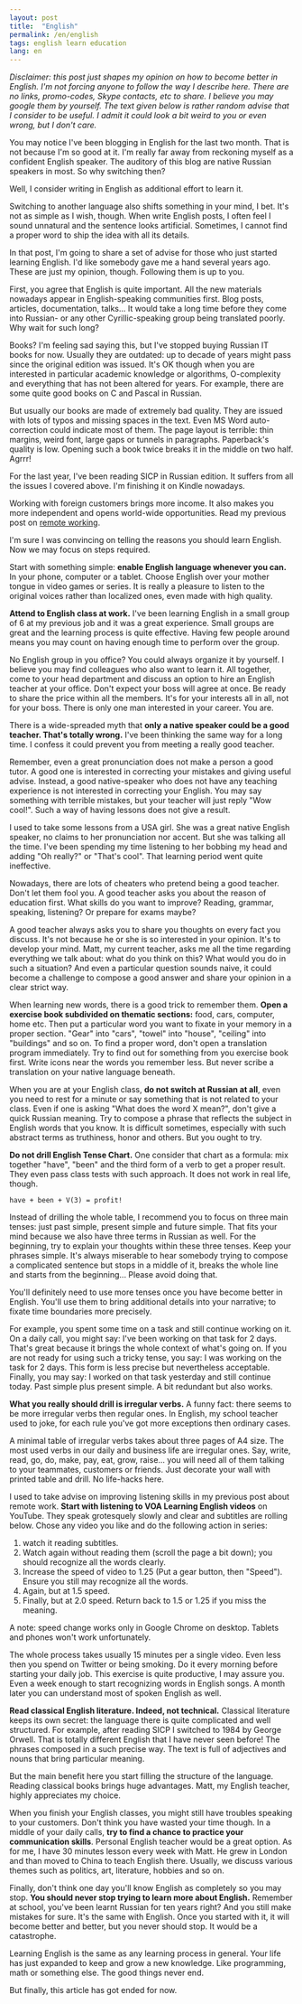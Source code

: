 ```yaml
---
layout: post
title:  "English"
permalink: /en/english
tags: english learn education
lang: en
---
```


*Disclaimer: this post just shapes my opinion on how to become better in
English. I'm not forcing anyone to follow the way I describe here. There are no
links, promo-codes, Skype contacts, etc to share. I believe you may google them
by yourself. The text given below is rather random advise that I consider to be
useful. I admit it could look a bit weird to you or even wrong, but I don't
care.*

You may notice I've been blogging in English for the last two month. That is not
because I'm so good at it. I'm really far away from reckoning myself as a
confident English speaker. The auditory of this blog are native Russian speakers
in most. So why switching then?

Well, I consider writing in English as additional effort to learn it.

Switching to another language also shifts something in your mind, I bet. It's
not as simple as I wish, though. When write English posts, I often feel I sound
unnatural and the sentence looks artificial. Sometimes, I cannot find a proper
word to ship the idea with all its details.

In that post, I'm going to share a set of advise for those who just started
learning English. I'd like somebody gave me a hand several years ago. These are
just my opinion, though. Following them is up to you.

First, you agree that English is quite important. All the new materials nowadays
appear in English-speaking communities first. Blog posts, articles,
documentation, talks... It would take a long time before they come into Russian-
or any other Cyrillic-speaking group being translated poorly. Why wait for such
long?

Books? I'm feeling sad saying this, but I've stopped buying Russian IT books for
now. Usually they are outdated: up to decade of years might pass since the
original edition was issued. It's OK though when you are interested in
particular academic knowledge or algorithms, O-complexity and everything that
has not been altered for years. For example, there are some quite good books on
C and Pascal in Russian.

But usually our books are made of extremely bad quality. They are issued with
lots of typos and missing spaces in the text. Even MS Word auto-correction could
indicate most of them. The page layout is terrible: thin margins, weird font,
large gaps or tunnels in paragraphs. Paperback's quality is low. Opening such a
book twice breaks it in the middle on two half. Agrrr!

For the last year, I've been reading SICP in Russian edition. It suffers from
all the issues I covered above. I'm finishing it on Kindle nowadays.

Working with foreign customers brings more income. It also makes you more
independent and opens world-wide opportunities. Read my previous post on
[remote working](/remote).

I'm sure I was convincing on telling the reasons you should learn English. Now
we may focus on steps required.

Start with something simple: **enable English language whenever you can.** In
your phone, computer or a tablet. Choose English over your mother tongue in
video games or series. It is really a pleasure to listen to the original voices
rather than localized ones, even made with high quality.

**Attend to English class at work.** I've been learning English in a small group
of 6 at my previous job and it was a great experience. Small groups are great
and the learning process is quite effective. Having few people around means you
may count on having enough time to perform over the group.

No English group in you office? You could always organize it by yourself. I
believe you may find colleagues who also want to learn it. All together, come to
your head department and discuss an option to hire an English teacher at your
office. Don't expect your boss will agree at once. Be ready to share the price
within all the members. It's for your interests all in all, not for your
boss. There is only one man interested in your career. You are.

There is a wide-spreaded myth that **only a native speaker could be a good
teacher. That's totally wrong.** I've been thinking the same way for a long
time. I confess it could prevent you from meeting a really good teacher.

Remember, even a great pronunciation does not make a person a good tutor. A
good one is interested in correcting your mistakes and giving useful
advise. Instead, a good native-speaker who does not have any teaching experience
is not interested in correcting your English. You may say something with
terrible mistakes, but your teacher will just reply "Wow cool!". Such a way of
having lessons does not give a result.

I used to take some lessons from a USA girl. She was a great native English
speaker, no claims to her pronunciation nor accent. But she was talking all the
time. I've been spending my time listening to her bobbing my head and adding "Oh
really?" or "That's cool". That learning period went quite ineffective.

Nowadays, there are lots of cheaters who pretend being a good teacher. Don't let
them fool you. A good teacher asks you about the reason of education first. What
skills do you want to improve? Reading, grammar, speaking, listening? Or prepare
for exams maybe?

A good teacher always asks you to share you thoughts on every fact you
discuss. It's not because he or she is so interested in your opinion. It's to
develop your mind. Matt, my current teacher, asks me all the time regarding
everything we talk about: what do you think on this? What would you do in such a
situation? And even a particular question sounds naive, it could become a
challenge to compose a good answer and share your opinion in a clear strict way.

When learning new words, there is a good trick to remember them. **Open a
exercise book subdivided on thematic sections:** food, cars, computer, home
etc. Then put a particular word you want to fixate in your memory in a proper
section. "Gear" into "cars", "towel" into "house", "ceiling" into "buildings"
and so on. To find a proper word, don't open a translation program
immediately. Try to find out for something from you exercise book first. Write
icons near the words you remember less. But never scribe a translation on your
native language beneath.

When you are at your English class, **do not switch at Russian at all**, even
you need to rest for a minute or say something that is not related to your
class. Even if one is asking "What does the word X mean?", don't give a quick
Russian meaning. Try to compose a phrase that reflects the subject in English
words that you know. It is difficult sometimes, especially with such abstract
terms as truthiness, honor and others. But you ought to try.

**Do not drill English Tense Chart.** One consider that chart as a formula: mix
together "have", "been" and the third form of a verb to get a proper
result. They even pass class tests with such approach. It does not work in real
life, though.

~~~
have + been + V(3) = profit!
~~~

Instead of drilling the whole table, I recommend you to focus on three main
tenses: just past simple, present simple and future simple. That fits your mind
because we also have three terms in Russian as well. For the beginning, try to
explain your thoughts within these three tenses. Keep your phrases simple. It's
always miserable to hear somebody trying to compose a complicated sentence but
stops in a middle of it, breaks the whole line and starts from the
beginning... Please avoid doing that.

You'll definitely need to use more tenses once you have become better in
English. You'll use them to bring additional details into your narrative; to
fixate time boundaries more precisely.

For example, you spent some time on a task and still continue working on it. On
a daily call, you might say: I've been working on that task for 2 days. That's
great because it brings the whole context of what's going on. If you are not
ready for using such a tricky tense, you say: I was working on the task for 2
days. This form is less precise but nevertheless acceptable. Finally, you may
say: I worked on that task yesterday and still continue today. Past simple plus
present simple. A bit redundant but also works.

**What you really should drill is irregular verbs.** A funny fact: there seems
to be more irregular verbs then regular ones. In English, my school teacher used
to joke, for each rule you've got more exceptions then ordinary cases.

A minimal table of irregular verbs takes about three pages of A4 size. The most
used verbs in our daily and business life are irregular ones. Say, write, read,
go, do, make, pay, eat, grow, raise... you will need all of them talking to your
teammates, customers or friends. Just decorate your wall with printed table and
drill. No life-hacks here.

I used to take advise on improving listening skills in my previous post about
remote work. **Start with listening to VOA Learning English videos** on
YouTube. They speak grotesquely slowly and clear and subtitles are rolling
below. Chose any video you like and do the following action in series:

1. watch it reading subtitles.
2. Watch again without reading them (scroll the page a bit down); you should
   recognize all the words clearly.
3. Increase the speed of video to 1.25 (Put a gear button, then "Speed"). Ensure
   you still may recognize all the words.
4. Again, but at 1.5 speed.
5. Finally, but at 2.0 speed. Return back to 1.5 or 1.25 if you miss the
   meaning.

A note: speed change works only in Google Chrome on desktop. Tablets and phones
won't work unfortunately.

The whole process takes usually 15 minutes per a single video. Even less then
you spend on Twitter or being smoking. Do it every morning before starting your
daily job. This exercise is quite productive, I may assure you. Even a week
enough to start recognizing words in English songs. A month later you can
understand most of spoken English as well.

**Read classical English literature. Indeed, not technical.** Classical
literature keeps its own secret: the language there is quite complicated and
well structured. For example, after reading SICP I switched to 1984 by George
Orwell. That is totally different English that I have never seen before! The
phrases composed in a such precise way. The text is full of adjectives and nouns
that bring particular meaning.

But the main benefit here you start filling the structure of the
language. Reading classical books brings huge advantages. Matt, my English
teacher, highly appreciates my choice.

When you finish your English classes, you might still have troubles speaking to
your customers. Don't think you have wasted your time though. In a middle of
your daily calls, **try to find a chance to practice your communication
skills**. Personal English teacher would be a great option. As for me, I have 30
minutes lesson every week with Matt. He grew in London and than moved to China
to teach English there. Usually, we discuss various themes such as politics,
art, literature, hobbies and so on.

Finally, don't think one day you'll know English as completely so you may
stop. **You should never stop trying to learn more about English.** Remember at
school, you've been learnt Russian for ten years right? And you still make
mistakes for sure. It's the same with English. Once you started with it, it will
become better and better, but you never should stop. It would be a catastrophe.

Learning English is the same as any learning process in general. Your life has
just expanded to keep and grow a new knowledge. Like programming, math or
something else. The good things never end.

But finally, this article has got ended for now.
